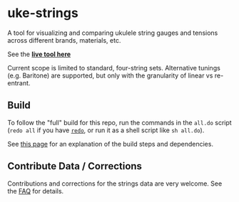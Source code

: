 
# uke-strings

A tool for visualizing and comparing ukulele string gauges and tensions across different brands, materials, etc. 

See the [**live tool here**](https://tarokuriyama.com/ukestrings)

Current scope is limited to standard, four-string sets. Alternative tunings (e.g. Baritone) are supported, but only with the granularity of linear vs re-entrant.

## Build

To follow the "full" build for this repo, run the commands in the `all.do` script (`redo all` if you have [`redo`](https://redo.readthedocs.io/en/latest/), or run it as a shell script like `sh all.do`).


See [this page](https://tkuriyama.github.io/general/2021/04/22/Building-Elm.html) for an explanation of the build steps and dependencies.


## Contribute Data / Corrections

Contributions and corrections for the strings data are very welcome. See the [FAQ](https://github.com/tkuriyama/uke-strings/blob/master/FAQ.md) for details.
